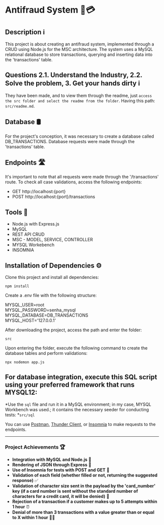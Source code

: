Antifraud System 🚫💳
=====================

Description ℹ️
--------------

This project is about creating an antifraud system, implemented through a CRUD using Node.js for the MSC architecture. The system uses a MySQL relational database to store transactions, querying and inserting data into the 'transactions' table.

Questions 2.1. Understand the Industry, 2.2. Solve the problem, 3. Get your hands dirty ℹ️
------------------------------------------------------------------------------------------

They have been made, and to view them through the readme, just `access the src folder and select the readme from the folder`.
Having this path:  
`src/readme.md`.

Database 🛢️
------------

For the project's conception, it was necessary to create a database called DB\_TRANSACTIONS. Database requests were made through the 'transactions' table.

Endpoints 🛣️
-------------

It's important to note that all requests were made through the '/transactions' route. To check all case validations, access the following endpoints:

*   GET http://localhost:{port}
*   POST http://localhost:{port}/transactions

Tools 🧰
--------

*   Node.js with Express.js
*   MySQL
*   REST API CRUD
*   MSC - MODEL, SERVICE, CONTROLLER
*   MYSQL Workebench
*   INSOMNIA

Installation of Dependencies ⚙️
-------------------------------

Clone this project and install all dependencies:

`npm install`

Create a .env file with the following structure:

MYSQL\_USER=root  
MYSQL\_PASSWORD=senha\_mysql    
MYSQL\_DATABASE=DB_TRANSACTIONS  
MYSQL\_HOST='127.0.0.1'  
    

After downloading the project, access the path and enter the folder:

`src`

Upon entering the folder, execute the following command to create the database tables and perform validations:

`npx nodemon app.js`

For database integration, execute this SQL script using your preferred framework that runs MYSQL12:
---------------------------------------------------------------------------------------------------
*Use the `sql` file and run it in a MySQL environment; in my case, MYSQL Workbench was used.; it contains the necessary seeder for conducting tests:
*`src/sql`
    

You can use [Postman](https://www.postman.com/), [Thunder Client](https://www.thunderclient.com/), or [Insomnia](https://insomnia.rest/) to make requests to the endpoints.

--------------------------
### Project Achievements 🏆

*   **Integration with MySQL and Node.js** 🚀
*   **Rendering of JSON through Express** 🎨
*   **Use of Insomnia for tests with POST and GET** 🧪
*   **Validation of each field (whether filled or not, returning the suggested response)** ✅
*   **Validation of character size sent in the payload by the 'card\_number' key (if a card number is sent without the standard number of characters for a credit card, it will be denied)** 📏
*   **Rejection of a transaction if a customer makes up to 5 attempts within 1 hour** ⏰
*   **Denial of more than 3 transactions with a value greater than or equal to X within 1 hour** 🚫💸

